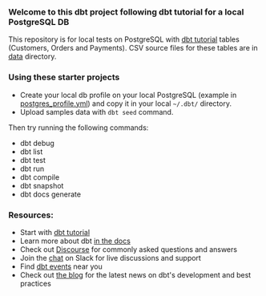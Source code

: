 
### Welcome to this dbt project following dbt tutorial for a local PostgreSQL DB

This repository is for local tests on PostgreSQL with [dbt tutorial](https://docs.getdbt.com/tutorial/setting-up) tables (Customers, Orders and Payments). CSV source files for these tables are in [data](https://github.com/victorcouste/dbt-tests/tree/master/data) directory.


### Using these starter projects

- Create your local db profile on your local PostgreSQL (example in [postgres_profile.yml](https://github.com/victorcouste/dbt-tests/tree/master/postgres_profile.yml)) and copy it in your local `~/.dbt/` directory.
- Upload samples data with `dbt seed` command.


Then try running the following commands:
- dbt debug
- dbt list
- dbt test
- dbt run
- dbt compile
- dbt snapshot
- dbt docs generate


### Resources:
- Start with [dbt tutorial](https://docs.getdbt.com/tutorial/setting-up)
- Learn more about dbt [in the docs](https://docs.getdbt.com/docs/introduction)
- Check out [Discourse](https://discourse.getdbt.com/) for commonly asked questions and answers
- Join the [chat](http://slack.getdbt.com/) on Slack for live discussions and support
- Find [dbt events](https://events.getdbt.com) near you
- Check out [the blog](https://blog.getdbt.com/) for the latest news on dbt's development and best practices
